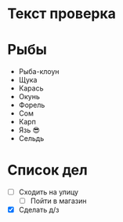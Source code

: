 # Текст проверка

# Рыбы
* Рыба-клоун
* Щука
* Карась
* Окунь
* Форель
* Сом
* Карп
* Язь :sunglasses:
* Сельдь 
# Список дел
* [ ] Сходить на улицу
    * [ ] Пойти в магазин
* [X] Сделать д/з
